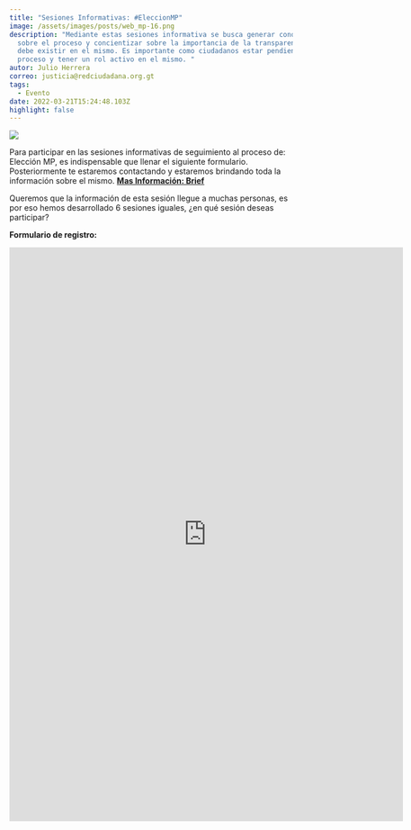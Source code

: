 ```yaml
---
title: "Sesiones Informativas: #EleccionMP"
image: /assets/images/posts/web_mp-16.png
description: "Mediante estas sesiones informativa se busca generar conocimiento
  sobre el proceso y concientizar sobre la importancia de la transparencia que
  debe existir en el mismo. Es importante como ciudadanos estar pendientes del
  proceso y tener un rol activo en el mismo. "
autor: Julio Herrera
correo: justicia@redciudadana.org.gt
tags:
  - Evento
date: 2022-03-21T15:24:48.103Z
highlight: false
---
```

![](/assets/images/posts/sesiones-in_01-1-.png)

Para participar en las sesiones informativas de seguimiento al proceso de: Elección MP, es indispensable que llenar el siguiente formulario. Posteriormente te estaremos contactando y estaremos brindando toda la información sobre el mismo. **[Mas Información: Brief](https://redciudadana.github.io/EleccionMP-Recursos-y-Fotos/Brief/BriefEleccionMP.pdf)**

Queremos que la información de esta sesión llegue a muchas personas, es por eso hemos desarrollado 6 sesiones iguales, ¿en qué sesión deseas participar?

**Formulario de registro:**

<iframe src="https://docs.google.com/forms/d/e/1FAIpQLScMacWQvxgzjbjCw7KJG5v4Z0fdgVsVpW1Oa4Fk826oNZPlqA/viewform?embedded=true" width="700" height="1020" frameborder="0" marginheight="0" marginwidth="0">Cargando…</iframe>